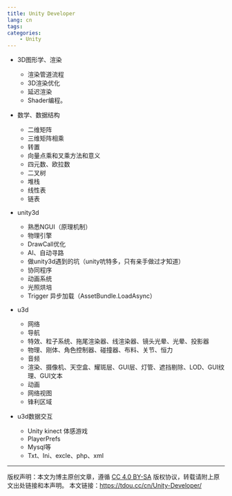 ```yaml
---
title: Unity Developer
lang: cn 
tags:
categories:
	- Unity
---
```


- 3D图形学、渲染
    - 渲染管道流程
    - 3D渲染优化
    - 延迟渲染
    - Shader编程。
- 数学、数据结构
    - 二维矩阵
    - 三维矩阵相乘
    - 转置
    - 向量点乘和叉乘方法和意义
    - 四元数、欧拉数
    - 二叉树
    - 堆栈
    - 线性表
    - 链表
- unity3d
    - 熟悉NGUI（原理机制）
    - 物理引擎
    - DrawCall优化
    - AI、自动寻路
    - 做unity3d遇到的坑（unity吭特多，只有亲手做过才知道）
    - 协同程序
    - 动画系统
    - 光照烘培
    - Trigger 异步加载（AssetBundle.LoadAsync） 


- u3d
    - 网络
    - 导航
    - 特效、粒子系统、拖尾渲染器、线渲染器、镜头光晕、光晕、投影器
    - 物理、刚体、角色控制器、碰撞器、布料、关节、恒力
    - 音频
    - 渲染、摄像机、天空盒、耀斑层、GUI层、灯管、遮挡剔除、LOD、GUI纹理、GUI文本
    - 动画
    - 网络视图
    - 锋利区域

- u3d数据交互
    - Unity kinect 体感游戏
    - PlayerPrefs
    - Mysql等
    - Txt、Ini、excle、php、xml

--- 

版权声明：本文为博主原创文章，遵循 [CC 4.0 BY-SA](http://creativecommons.org/licenses/by-sa/4.0/) 版权协议，转载请附上原文出处链接和本声明。
本文链接：https://tdou.cc/cn/Unity-Developer/